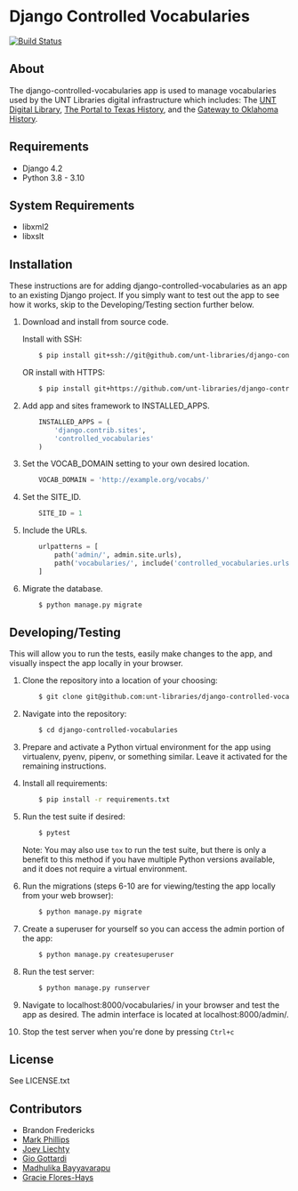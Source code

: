 Django Controlled Vocabularies
==============================

[![Build Status](https://github.com/unt-libraries/django-controlled-vocabularies/actions/workflows/test.yml/badge.svg?branch=master)](https://github.com/unt-libraries/django-controlled-vocabularies/actions)


About
-----

The django-controlled-vocabularies app is used to manage vocabularies used by the UNT Libraries digital infrastructure which
includes: The [UNT Digital Library](http://digital.library.unt.edu), [The Portal to Texas History](http://texashistory.unt.edu), and the [Gateway to Oklahoma History](http://gateway.okhistory.org).


Requirements
------------

* Django 4.2
* Python 3.8 - 3.10


System Requirements
------------

* libxml2
* libxslt


Installation
------------

These instructions are for adding django-controlled-vocabularies as an app to an existing Django project.
If you simply want to test out the app to see how it works, skip to the Developing/Testing section further below.

1.  Download and install from source code.

    Install with SSH:
    ```sh
        $ pip install git+ssh://git@github.com/unt-libraries/django-controlled-vocabularies
    ```

    OR install with HTTPS:
    ```sh
        $ pip install git+https://github.com/unt-libraries/django-controlled-vocabularies
    ```

2.  Add app and sites framework to INSTALLED_APPS.
    ```python
        INSTALLED_APPS = (
            'django.contrib.sites',
            'controlled_vocabularies'
        )
    ```

3.  Set the VOCAB_DOMAIN setting to your own desired location.
    ```python
        VOCAB_DOMAIN = 'http://example.org/vocabs/'
    ```

4.  Set the SITE_ID.
    ```python
        SITE_ID = 1
    ```

5.  Include the URLs.
    ```python
        urlpatterns = [
            path('admin/', admin.site.urls),
            path('vocabularies/', include('controlled_vocabularies.urls'))
        ]
    ```

6.  Migrate the database.

    ```sh
        $ python manage.py migrate
    ```


Developing/Testing
------------------

This will allow you to run the tests, easily make changes to the app, and visually inspect the app locally in your browser.

1.  Clone the repository into a location of your choosing:
    ```sh
        $ git clone git@github.com:unt-libraries/django-controlled-vocabularies.git
    ```

2.  Navigate into the repository:
    ```sh
        $ cd django-controlled-vocabularies
    ```

3.  Prepare and activate a Python virtual environment for the app using virtualenv, pyenv, pipenv, or something similar. Leave it activated for the remaining instructions.

4.  Install all requirements:
    ```sh
        $ pip install -r requirements.txt
    ```

5.  Run the test suite if desired:
    ```sh
        $ pytest
    ```
    Note: You may also use `tox` to run the test suite, but there is only a benefit to this method if you have multiple Python versions available, and it does not require a virtual environment.

6.  Run the migrations (steps 6-10 are for viewing/testing the app locally from your web browser):
    ```sh
        $ python manage.py migrate
    ```

7.  Create a superuser for yourself so you can access the admin portion of the app:
    ```sh
        $ python manage.py createsuperuser
    ```

8.  Run the test server:
    ```sh
        $ python manage.py runserver
    ```

9.  Navigate to localhost:8000/vocabularies/ in your browser and test the app as desired. The admin interface is located at localhost:8000/admin/.

10.  Stop the test server when you're done by pressing `Ctrl+c`


License
-------

See LICENSE.txt


Contributors
------------

* Brandon Fredericks
* [Mark Phillips](https://github.com/vphill)
* [Joey Liechty](https://github.com/yeahdef)
* [Gio Gottardi](https://github.com/somexpert)
* [Madhulika Bayyavarapu](https://github.com/madhulika95b)
* [Gracie Flores-Hays](https://github.com/gracieflores)
